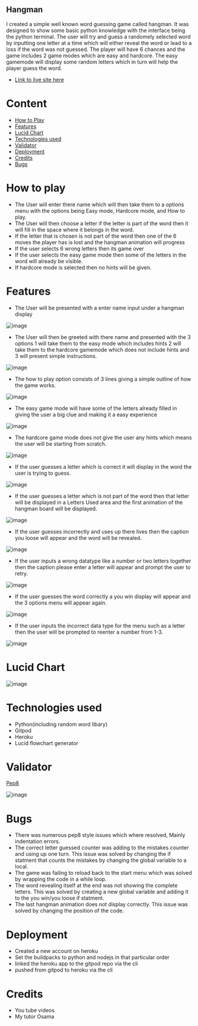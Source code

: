 

## Hangman

I created a simple well known word guessing game called hangman. It was designed to show some basic python knowledge with the interface being the python terminal. The user will try and guess a randomely selected word by inputting one letter at a time which will either reveal the word or lead to a loss if the word was not guessed. The player will have 6 chances and the game includes 2 game modes which are easy and hardcore. The easy gamemode will display some random letters which in turn will help the player guess the word.

- [ LInk to live site here](https://hangman-12.herokuapp.com/)

# Content
- [How to Play](https://github.com/rl33-glitch/hangman/blob/main/README.md#How-to-Play)
- [Features](https://github.com/rl33-glitch/hangman/blob/main/README.md#Features)
- [Lucid Chart](https://github.com/rl33-glitch/hangman/blob/main/README.md#Lucid-chart)
- [Technologies used](https://github.com/rl33-glitch/hangman/blob/main/README.md#Technologies-used)
- [Validator](https://github.com/rl33-glitch/hangman/blob/main/README.md#Validator)
- [Deployment](https://github.com/rl33-glitch/hangman/blob/main/README.md#Deployment)
- [Credits](https://github.com/rl33-glitch/hangman/blob/main/README.md#Credits)
- [Bugs](https://github.com/rl33-glitch/hangman/blob/main/README.md#Bugs)


# How to play

- The User will enter there name which will then take them to a options menu with the options being Easy mode, Hardcore mode, and How to play.
- The User will then choose a letter if the letter is part of the word then it will fill in the space where it belongs in the word.
- If the letter that is chosen is not part of the word then one of the 6 moves the player has is lost and the hangman animation will progress
- If the user selects 6 wrong letters then its game over 
- If the user selects the easy game mode then some of the letters in the word will already be visible.
- If hardcore mode is selected then no hints will be given.

 

# Features

- The User will be presented with a enter name input under a hangman display 

![image](https://user-images.githubusercontent.com/67274642/169688458-3efb485f-004b-4d9c-8754-39c9559c85e9.png)

- The User will then be greeted with there name and presented with the 3 options 1 will take them to the easy mode which includes hints
2 will take them to the hardcore gamemode which does not include hints and 3 will present simple instructions. 

![image](https://user-images.githubusercontent.com/67274642/169689058-cd62d61b-4089-42a0-8876-18759da926a9.png)

- The how to play option consists of 3 lines giving a simple outline of how the game works.

![image](https://user-images.githubusercontent.com/67274642/169689243-2b15d0a2-180d-40a5-8e14-f86a0c1737cf.png)

- The easy game mode will have some of the letters already filled in giving the user a big clue and making it a easy experience

![image](https://user-images.githubusercontent.com/67274642/169689341-22b6d4d9-593d-4d4e-891d-ae36a855365f.png)

- The hardcore game mode does not give the user any hints which means the user will be starting from scratch.

![image](https://user-images.githubusercontent.com/67274642/169689411-48be2c42-7697-4d09-9a30-9a07eea8fd81.png)

- If the user guesses a letter which is correct it will display in the word the user is trying to guess.

![image](https://user-images.githubusercontent.com/67274642/169689500-8585ab21-2068-4f74-bb9b-8c2e84545cd7.png)

- If the user guesses a letter which is not part of the word then that letter will be displayed in a Letters Used area and the first animation of the hangman board will be displayed.

![image](https://user-images.githubusercontent.com/67274642/169689566-200bbec3-91b1-486c-a93d-7b2a7b9fe98e.png)

- If the user guesses incorrectly and uses up there lives then the caption you loose will appear and the word will be revealed.

![image](https://user-images.githubusercontent.com/67274642/169713932-22d9f39d-df37-4399-9f84-83db6f51291b.png)

- If the user inputs a wrong datatype like a number or two letters together then the caption please enter a letter will appear and prompt the user to retry.

![image](https://user-images.githubusercontent.com/67274642/169689778-5a7de351-c338-4300-bbcf-61d212ac213d.png)

- If the user guesses the word correctly a you win display will appear and the 3 options menu will appear again.

![image](https://user-images.githubusercontent.com/67274642/169689938-49bf936c-1e41-4b03-a225-6377ac7d2cda.png)

- If the user inputs the incorrect data type for the menu such as a letter then the user will be prompted to reenter a number from 1-3.

![image](https://user-images.githubusercontent.com/67274642/169689984-31478b9e-eb73-481e-91b6-fc303b66d604.png)








# Lucid Chart

![image](https://user-images.githubusercontent.com/67274642/169714128-c7dcb432-4309-40a6-bd93-138263299b5b.png)



# Technologies used

- Python(including random word libary)
- Gitpod
- Heroku 
- Lucid flowchart generator 

# Validator
[Pep8](http://pep8online.com/checkresult)

![image](https://user-images.githubusercontent.com/67274642/169691392-e2651932-4244-4527-b10e-dcd9832b8630.png)

# Bugs
- There was numerous pep8 style issues which where resolved, Mainly indentation errors.
- The correct letter guessed counter was adding to the mistakes counter and using up one turn.
  This issue was solved by changing the if statment that counts the mistakes by changing the global variable to a local.
- The game was failing to reload back to the start menu which was solved by wrapping the code in a while loop.
- The word revealing itself at the end was not showing the complete letters. This was solved by creating a new global variable and   adding it to the you win/you loose if statment.
- The last hangman animation does not display correctly. This issue was solved by changing the position of the code.

# Deployment

- Created a new account on heroku
- Set the buildpacks to python and nodejs in that particular order 
- linked the heroku app to the gitpod repo via the cli 
- pushed from gitpod to heroku via the cli

# Credits

- You tube videos 
- My tutor Osama




